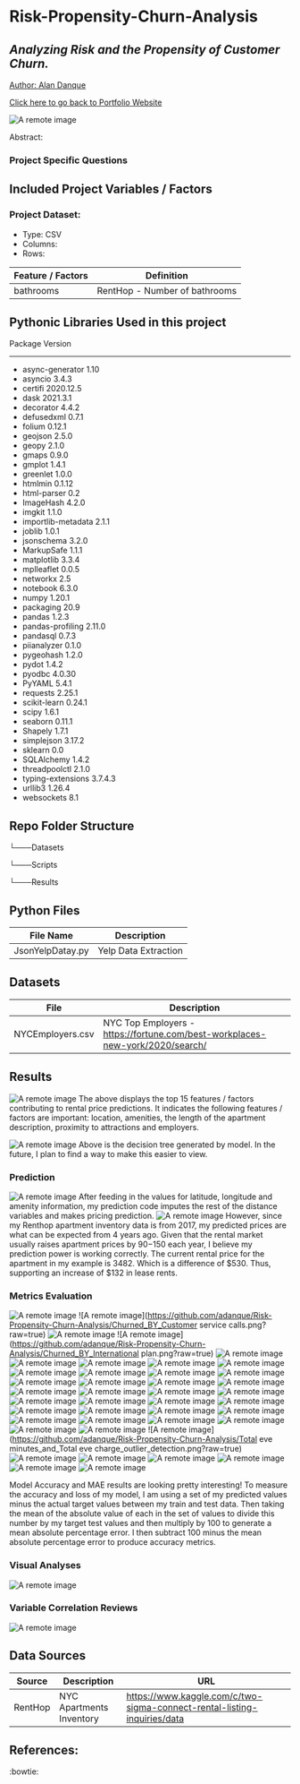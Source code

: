 # Risk-Propensity-Churn-Analysis

## _Analyzing Risk and the Propensity of Customer Churn._

<a href="https://www.linkedin.com/in/alandanque"> Author: Alan Danque </a>

<a href="https://adanque.github.io/">Click here to go back to Portfolio Website </a>

![A remote image](https://adanque.github.io/assets/img/work-analytics.jpg)

Abstract: 




### Project Specific Questions




## Included Project Variables / Factors 
### Project Dataset:
- Type:		CSV
- Columns: 	
- Rows:		


 | Feature / Factors | Definition | 
 | --------- | --------- | 
 | bathrooms | RentHop - Number of bathrooms | 



## Pythonic Libraries Used in this project
Package               Version
--------------------- ---------
- async-generator       1.10
- asyncio               3.4.3
- certifi               2020.12.5
- dask                  2021.3.1
- decorator             4.4.2
- defusedxml            0.7.1
- folium                0.12.1
- geojson               2.5.0
- geopy                 2.1.0
- gmaps                 0.9.0
- gmplot                1.4.1
- greenlet              1.0.0
- htmlmin               0.1.12
- html-parser           0.2
- ImageHash             4.2.0
- imgkit                1.1.0
- importlib-metadata    2.1.1
- joblib                1.0.1
- jsonschema            3.2.0
- MarkupSafe            1.1.1
- matplotlib            3.3.4
- mplleaflet            0.0.5
- networkx              2.5
- notebook              6.3.0
- numpy                 1.20.1
- packaging             20.9
- pandas                1.2.3
- pandas-profiling      2.11.0
- pandasql              0.7.3
- piianalyzer           0.1.0
- pygeohash             1.2.0
- pydot                 1.4.2
- pyodbc                4.0.30
- PyYAML                5.4.1
- requests              2.25.1
- scikit-learn          0.24.1
- scipy                 1.6.1
- seaborn               0.11.1
- Shapely               1.7.1
- simplejson            3.17.2
- sklearn               0.0
- SQLAlchemy            1.4.2
- threadpoolctl         2.1.0
- typing-extensions     3.7.4.3
- urllib3               1.26.4
- websockets            8.1

## Repo Folder Structure

└───Datasets

└───Scripts

└───Results

## Python Files 

| File Name  | Description |
| ------ | ------ |
| JsonYelpDatay.py | Yelp Data Extraction |

## Datasets
| File  | Description |
| ------ | ------ |
| NYCEmployers.csv | NYC Top Employers - https://fortune.com/best-workplaces-new-york/2020/search/ | 

## Results
![A remote image](https://github.com/adanque/RentalPricePrediction/blob/main/results/Top_15_Rental_Prediction_Features.png?raw=true)
The above displays the top 15 features / factors contributing to rental price predictions.
It indicates the following features / factors are important: location, amenities, the length of the apartment description, proximity to attractions and employers.

![A remote image](https://github.com/adanque/RentalPricePrediction/blob/main/results/Decision_Tree.png?raw=true)
Above is the decision tree generated by model. In the future, I plan to find a way to make this easier to view.



### Prediction
![A remote image](https://github.com/adanque/RentalPricePrediction/blob/main/results/PredictionValuesExample.png?raw=true)
After feeding in the values for latitude, longitude and amenity information, my prediction code imputes the rest of the distance variables and makes pricing prediction.
![A remote image](https://github.com/adanque/RentalPricePrediction/blob/main/results/PredictionValuesExampleResults.png?raw=true)
However, since my Renthop apartment inventory data is from 2017, my predicted prices are what can be expected from 4 years ago. Given that the rental market usually raises apartment prices by $90-$150 each year, I believe my prediction power is working correctly. The current rental price for the apartment in my example is 3482. Which is a difference of $530. Thus, supporting an increase of $132 in lease rents.



### Metrics Evaluation
![A remote image](https://github.com/adanque/Risk-Propensity-Churn-Analysis/Churned_BY_Area_Code.png?raw=true)
![A remote image](https://github.com/adanque/Risk-Propensity-Churn-Analysis/Churned_BY_Customer service calls.png?raw=true)
![A remote image](https://github.com/adanque/Risk-Propensity-Churn-Analysis/Churned_BY_Customer_service_calls.png?raw=true)
![A remote image](https://github.com/adanque/Risk-Propensity-Churn-Analysis/Churned_BY_International plan.png?raw=true)
![A remote image](https://github.com/adanque/Risk-Propensity-Churn-Analysis/Churned_BY_International_plan.png?raw=true)
![A remote image](https://github.com/adanque/Risk-Propensity-Churn-Analysis/Churned_BY_State.png?raw=true)
![A remote image](https://github.com/adanque/Risk-Propensity-Churn-Analysis/Churned_BY_Voice_mail_plan.png?raw=true)
![A remote image](https://github.com/adanque/Risk-Propensity-Churn-Analysis/Churned_Correlation_Matrix.png?raw=true)
![A remote image](https://github.com/adanque/Risk-Propensity-Churn-Analysis/Churn_BY_State.png?raw=true)
![A remote image](https://github.com/adanque/Risk-Propensity-Churn-Analysis/Churn_Distribution.png?raw=true)
![A remote image](https://github.com/adanque/Risk-Propensity-Churn-Analysis/Churn_Matrix.png?raw=true)
![A remote image](https://github.com/adanque/Risk-Propensity-Churn-Analysis/Confusion_Matrix.png?raw=true)
![A remote image](https://github.com/adanque/Risk-Propensity-Churn-Analysis/Distribution_of_likelihood_Total_day_calls_Min_vs_Mean_vs_Max.png?raw=true)
![A remote image](https://github.com/adanque/Risk-Propensity-Churn-Analysis/Distribution_of_likelihood_Total_day_charge_Min_vs_Mean_vs_Max.png?raw=true)
![A remote image](https://github.com/adanque/Risk-Propensity-Churn-Analysis/Distribution_of_likelihood_Total_day_minutes_Min_vs_Mean_vs_Max.png?raw=true)
![A remote image](https://github.com/adanque/Risk-Propensity-Churn-Analysis/Distribution_of_likelihood_Total_eve_calls_Min_vs_Mean_vs_Max.png?raw=true)
![A remote image](https://github.com/adanque/Risk-Propensity-Churn-Analysis/Distribution_of_likelihood_Total_eve_charge_Min_vs_Mean_vs_Max.png?raw=true)
![A remote image](https://github.com/adanque/Risk-Propensity-Churn-Analysis/Distribution_of_likelihood_Total_eve_minutes_Min_vs_Mean_vs_Max.png?raw=true)
![A remote image](https://github.com/adanque/Risk-Propensity-Churn-Analysis/Distribution_of_likelihood_Total_intl_calls_Min_vs_Mean_vs_Max.png?raw=true)
![A remote image](https://github.com/adanque/Risk-Propensity-Churn-Analysis/Distribution_of_likelihood_Total_intl_charge_Min_vs_Mean_vs_Max.png?raw=true)
![A remote image](https://github.com/adanque/Risk-Propensity-Churn-Analysis/Distribution_of_likelihood_Total_intl_minutes_Min_vs_Mean_vs_Max.png?raw=true)
![A remote image](https://github.com/adanque/Risk-Propensity-Churn-Analysis/Distribution_of_likelihood_Total_night_calls_Min_vs_Mean_vs_Max.png?raw=true)
![A remote image](https://github.com/adanque/Risk-Propensity-Churn-Analysis/Distribution_of_likelihood_Total_night_charge_Min_vs_Mean_vs_Max.png?raw=true)
![A remote image](https://github.com/adanque/Risk-Propensity-Churn-Analysis/Distribution_of_likelihood_Total_night_minutes_Min_vs_Mean_vs_Max.png?raw=true)
![A remote image](https://github.com/adanque/Risk-Propensity-Churn-Analysis/Final_XGBoost_Confusion_Matrix.png?raw=true)
![A remote image](https://github.com/adanque/Risk-Propensity-Churn-Analysis/Full_Churn_not_Churn_Matrix.png?raw=true)
![A remote image](https://github.com/adanque/Risk-Propensity-Churn-Analysis/LogisticRegression_Confusion_Matrix.png?raw=true)
![A remote image](https://github.com/adanque/Risk-Propensity-Churn-Analysis/LR_Classification_Report_Results.png?raw=true)
![A remote image](https://github.com/adanque/Risk-Propensity-Churn-Analysis/Models_Recall_Results.png?raw=true)
![A remote image](https://github.com/adanque/Risk-Propensity-Churn-Analysis/No_Churn_Matrix.png?raw=true)
![A remote image](https://github.com/adanque/Risk-Propensity-Churn-Analysis/PCA_Cumulative_Explained_Variance.png?raw=true)
![A remote image](https://github.com/adanque/Risk-Propensity-Churn-Analysis/PCA_Heatmap.png?raw=true)
![A remote image](https://github.com/adanque/Risk-Propensity-Churn-Analysis/Principal_Component_Scatter_Plot.png?raw=true)
![A remote image](https://github.com/adanque/Risk-Propensity-Churn-Analysis/SVC_Classification_Report_Results.png?raw=true)
![A remote image](https://github.com/adanque/Risk-Propensity-Churn-Analysis/SVC_Confusion_Matrix.png?raw=true)
![A remote image](https://github.com/adanque/Risk-Propensity-Churn-Analysis/Total eve minutes_and_Total eve charge_outlier_detection.png?raw=true)
![A remote image](https://github.com/adanque/Risk-Propensity-Churn-Analysis/Total_day_calls_and_charge_outlier_detection.png?raw=true)
![A remote image](https://github.com/adanque/Risk-Propensity-Churn-Analysis/Total_eve_minutes_and_Total_eve_charge_outlier_detection.png?raw=true)
![A remote image](https://github.com/adanque/Risk-Propensity-Churn-Analysis/Total_intl_minutes_and_Total_intl_charge_outlier_detection.png?raw=true)
![A remote image](https://github.com/adanque/Risk-Propensity-Churn-Analysis/Total_night_minutes_and_Total_night_charge_outlier_detection.png?raw=true)
![A remote image](https://github.com/adanque/Risk-Propensity-Churn-Analysis/XGBoost_Confusion_Matrix.png?raw=true)
![A remote image](https://github.com/adanque/Risk-Propensity-Churn-Analysis/XG_Classification_Report_Results.png?raw=true)



Model Accuracy and MAE results are looking pretty interesting!
To measure the accuracy and loss of my model, I am using a set of my predicted values minus the actual target values between my train and test data. Then taking the mean of the absolute value of each in the set of values to divide this number by my target test values and then multiply by 100 to generate a mean absolute percentage error.  I then subtract 100 minus the mean absolute percentage error to produce accuracy metrics.


### Visual Analyses 
![A remote image](https://github.com/adanque/RentalPricePrediction/blob/main/results/NYC_Top_Employers_Heatmap.png?raw=true)



### Variable Correlation Reviews
![A remote image](https://github.com/adanque/RentalPricePrediction/blob/main/results/Variable_Relationship_Review_1.png?raw=true)


## Data Sources
| Source  | Description | URL |
| ------ | ------ | ------ |
| RentHop | NYC Apartments Inventory | https://www.kaggle.com/c/two-sigma-connect-rental-listing-inquiries/data | 

## References: 




:bowtie: